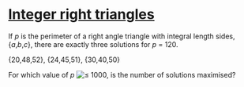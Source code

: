 # [Integer right triangles](http://projecteuler.net/problem=39)

If _p_ is the perimeter of a right angle triangle with integral length sides, {_a_,_b_,_c_}, there are exactly three solutions for _p_ = 120.

{20,48,52}, {24,45,51}, {30,40,50}

For which value of _p_ ![≤](/Volumes/HDD_KS/source/project_euler/vender/bundle/ruby/2.2.0/gems/euler-manager-0.1.1/config/../data/images/symbol_le.gif) 1000, is the number of solutions maximised?

